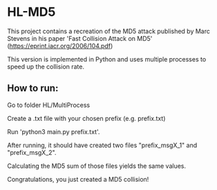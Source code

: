 # HL-MD5
This project contains a recreation of the MD5 attack published by Marc Stevens in his paper 'Fast Collision Attack on MD5' (https://eprint.iacr.org/2006/104.pdf)

This version is implemented in Python and uses multiple processes to speed up the collision rate.

## How to run:
Go to folder HL/MultiProcess

Create a .txt file with your chosen prefix (e.g. prefix.txt)

Run 'python3 main.py prefix.txt'.

After running, it should have created two files "prefix_msgX_1" and "prefix_msgX_2".

Calculating the MD5 sum of those files yields the same values.

Congratulations, you just created a MD5 collision!
